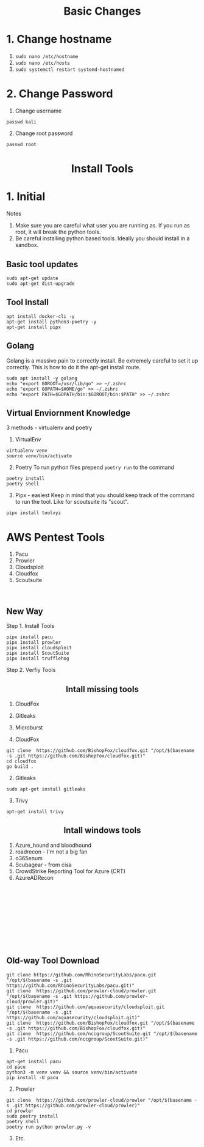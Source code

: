 <h1 align="center">Basic Changes</h1>

# 1. Change hostname
1. `sudo nano /etc/hostname`
2. `sudo nano /etc/hosts`
3. `sudo systemctl restart systemd-hostnamed`


# 2. Change Password

1. Change username

`passwd kali`

2. Change root password

`passwd root`



<h1 align="center">Install Tools</h1>


# 1. Initial

Notes
1. Make sure you are careful what user you are running as. If you run as root, it will break the python tools.
2. Be careful installing python based tools. Ideally you should install in a sandbox.  


## Basic tool updates
```
sudo apt-get update
sudo apt-get dist-upgrade
```

## Tool Install
```
apt install docker-cli -y
apt-get install python3-poetry -y
apt-get install pipx

```

## Golang
Golang is a massive pain to correctly install. Be extremely careful to set it up correctly. This is how to do it the apt-get install route. 
```
sudo apt install -y golang
echo "export GOROOT=/usr/lib/go" >> ~/.zshrc
echo "export GOPATH=$HOME/go" >> ~/.zshrc
echo "export PATH=$GOPATH/bin:$GOROOT/bin:$PATH" >> ~/.zshrc
```


## Virtual Enviornment Knowledge
3 methods - virtualenv and poetry

1. VirtualEnv

```
virtualenv venv
source venv/bin/activate
```

2. Poetry
To run python files prepend `poetry run` to the command
```
poetry install
poetry shell
```


3. Pipx - easiest
Keep in mind that you should keep track of the command to run the tool. Like for scoutsuite its "scout".
```
pipx install toolxyz
```

# AWS Pentest Tools

1. Pacu
2. Prowler
3. Cloudsploit
4. Cloudfox
5. Scoutsuite

&nbsp;


## New Way

Step 1. Install Tools
```
pipx install pacu
pipx install prowler
pipx install cloudsploit
pipx install ScoutSuite
pipx install trufflehog
```





Step 2. Verfiy Tools 


<h2 align="center"> Intall missing tools</h2>

1. CloudFox
2. Gitleaks
3. Microburst



1. CloudFox

```
git clone  https://github.com/BishopFox/cloudfox.git "/opt/$(basename -s .git https://github.com/BishopFox/cloudfox.git)"
cd cloudfox
go build .
```


2. Gitleaks

```
sudo apt-get install gitleaks
```




3. Trivy
```
apt-get install trivy
```


<h2 align="center"> Intall windows tools</h2>

1. Azure_hound and bloodhound
2. roadrecon - I'm not a big fan
3. o365enum
4. Scubagear - from cisa
5. CrowdStrike Reporting Tool for Azure (CRT)
6. AzureADRecon


<br>
<br>
<br>
<br>
<br>
<br>
<br>
<br>
<br>


## Old-way Tool Download

```
git clone https://github.com/RhinoSecurityLabs/pacu.git "/opt/$(basename -s .git https://github.com/RhinoSecurityLabs/pacu.git)"
git clone  https://github.com/prowler-cloud/prowler.git "/opt/$(basename -s .git https://github.com/prowler-cloud/prowler.git)"
git clone  https://github.com/aquasecurity/cloudsploit.git "/opt/$(basename -s .git https://github.com/aquasecurity/cloudsploit.git)"
git clone  https://github.com/BishopFox/cloudfox.git "/opt/$(basename -s .git https://github.com/BishopFox/cloudfox.git)"
git clone  https://github.com/nccgroup/ScoutSuite.git "/opt/$(basename -s .git https://github.com/nccgroup/ScoutSuite.git)"

```


1. Pacu 

```
apt-get install pacu
cd pacu
python3 -m venv venv && source venv/bin/activate
pip install -U pacu
```

2. Prowler
```
git clone  https://github.com/prowler-cloud/prowler "/opt/$(basename -s .git https://github.com/prowler-cloud/prowler)"
cd prowler
sudo poetry install
poetry shell
poetry run python prowler.py -v
```

3. Etc. 

